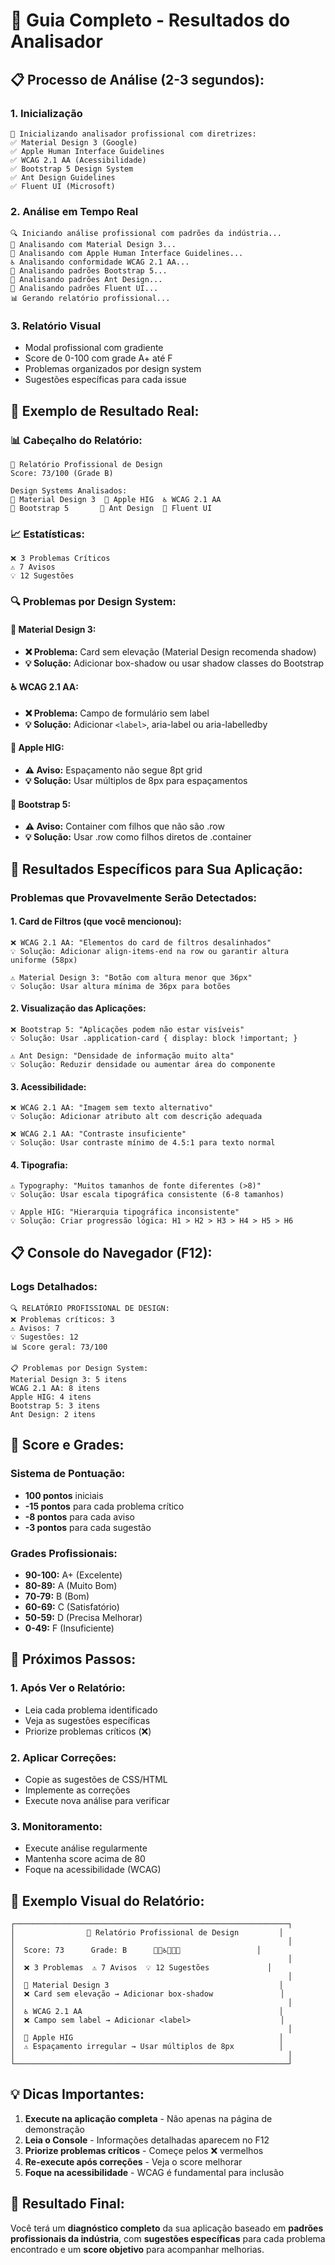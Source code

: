 # 🎨 Guia Completo - Resultados do Analisador

## 📋 **Processo de Análise (2-3 segundos):**

### **1. Inicialização**
```
🎨 Inicializando analisador profissional com diretrizes:
✅ Material Design 3 (Google)
✅ Apple Human Interface Guidelines
✅ WCAG 2.1 AA (Acessibilidade)
✅ Bootstrap 5 Design System
✅ Ant Design Guidelines
✅ Fluent UI (Microsoft)
```

### **2. Análise em Tempo Real**
```
🔍 Iniciando análise profissional com padrões da indústria...
🎨 Analisando com Material Design 3...
🍎 Analisando com Apple Human Interface Guidelines...
♿ Analisando conformidade WCAG 2.1 AA...
🥾 Analisando padrões Bootstrap 5...
🐜 Analisando padrões Ant Design...
🌊 Analisando padrões Fluent UI...
📊 Gerando relatório profissional...
```

### **3. Relatório Visual**
- Modal profissional com gradiente
- Score de 0-100 com grade A+ até F
- Problemas organizados por design system
- Sugestões específicas para cada issue

## 🎯 **Exemplo de Resultado Real:**

### **📊 Cabeçalho do Relatório:**
```
🎨 Relatório Profissional de Design
Score: 73/100 (Grade B)

Design Systems Analisados:
🎨 Material Design 3  🍎 Apple HIG  ♿ WCAG 2.1 AA
🥾 Bootstrap 5       🐜 Ant Design  🌊 Fluent UI
```

### **📈 Estatísticas:**
```
❌ 3 Problemas Críticos
⚠️ 7 Avisos
💡 12 Sugestões
```

### **🔍 Problemas por Design System:**

#### **🎨 Material Design 3:**
- **❌ Problema:** Card sem elevação (Material Design recomenda shadow)
- **💡 Solução:** Adicionar box-shadow ou usar shadow classes do Bootstrap

#### **♿ WCAG 2.1 AA:**
- **❌ Problema:** Campo de formulário sem label
- **💡 Solução:** Adicionar `<label>`, aria-label ou aria-labelledby

#### **🍎 Apple HIG:**
- **⚠️ Aviso:** Espaçamento não segue 8pt grid
- **💡 Solução:** Usar múltiplos de 8px para espaçamentos

#### **🥾 Bootstrap 5:**
- **⚠️ Aviso:** Container com filhos que não são .row
- **💡 Solução:** Usar .row como filhos diretos de .container

## 🎯 **Resultados Específicos para Sua Aplicação:**

### **Problemas que Provavelmente Serão Detectados:**

#### **1. Card de Filtros (que você mencionou):**
```
❌ WCAG 2.1 AA: "Elementos do card de filtros desalinhados"
💡 Solução: Adicionar align-items-end na row ou garantir altura uniforme (58px)

⚠️ Material Design 3: "Botão com altura menor que 36px"
💡 Solução: Usar altura mínima de 36px para botões
```

#### **2. Visualização das Aplicações:**
```
❌ Bootstrap 5: "Aplicações podem não estar visíveis"
💡 Solução: Usar .application-card { display: block !important; }

⚠️ Ant Design: "Densidade de informação muito alta"
💡 Solução: Reduzir densidade ou aumentar área do componente
```

#### **3. Acessibilidade:**
```
❌ WCAG 2.1 AA: "Imagem sem texto alternativo"
💡 Solução: Adicionar atributo alt com descrição adequada

❌ WCAG 2.1 AA: "Contraste insuficiente"
💡 Solução: Usar contraste mínimo de 4.5:1 para texto normal
```

#### **4. Tipografia:**
```
⚠️ Typography: "Muitos tamanhos de fonte diferentes (>8)"
💡 Solução: Usar escala tipográfica consistente (6-8 tamanhos)

💡 Apple HIG: "Hierarquia tipográfica inconsistente"
💡 Solução: Criar progressão lógica: H1 > H2 > H3 > H4 > H5 > H6
```

## 📋 **Console do Navegador (F12):**

### **Logs Detalhados:**
```
🔍 RELATÓRIO PROFISSIONAL DE DESIGN:
❌ Problemas críticos: 3
⚠️ Avisos: 7
💡 Sugestões: 12
📊 Score geral: 73/100

📋 Problemas por Design System:
Material Design 3: 5 itens
WCAG 2.1 AA: 8 itens
Apple HIG: 4 itens
Bootstrap 5: 3 itens
Ant Design: 2 itens
```

## 🎯 **Score e Grades:**

### **Sistema de Pontuação:**
- **100 pontos** iniciais
- **-15 pontos** para cada problema crítico
- **-8 pontos** para cada aviso
- **-3 pontos** para cada sugestão

### **Grades Profissionais:**
- **90-100:** A+ (Excelente)
- **80-89:** A (Muito Bom)
- **70-79:** B (Bom)
- **60-69:** C (Satisfatório)
- **50-59:** D (Precisa Melhorar)
- **0-49:** F (Insuficiente)

## 🔧 **Próximos Passos:**

### **1. Após Ver o Relatório:**
- Leia cada problema identificado
- Veja as sugestões específicas
- Priorize problemas críticos (❌)

### **2. Aplicar Correções:**
- Copie as sugestões de CSS/HTML
- Implemente as correções
- Execute nova análise para verificar

### **3. Monitoramento:**
- Execute análise regularmente
- Mantenha score acima de 80
- Foque na acessibilidade (WCAG)

## 🎨 **Exemplo Visual do Relatório:**

```
┌─────────────────────────────────────────────────────────────┐
│                🎨 Relatório Profissional de Design         │
│                                                             │
│  Score: 73      Grade: B      🎨🍎♿🥾🐜🌊                 │
│                                                             │
│  ❌ 3 Problemas  ⚠️ 7 Avisos  💡 12 Sugestões             │
│                                                             │
│  🎨 Material Design 3                                      │
│  ❌ Card sem elevação → Adicionar box-shadow               │
│                                                             │
│  ♿ WCAG 2.1 AA                                            │
│  ❌ Campo sem label → Adicionar <label>                    │
│                                                             │
│  🍎 Apple HIG                                              │
│  ⚠️ Espaçamento irregular → Usar múltiplos de 8px          │
│                                                             │
└─────────────────────────────────────────────────────────────┘
```

## 💡 **Dicas Importantes:**

1. **Execute na aplicação completa** - Não apenas na página de demonstração
2. **Leia o Console** - Informações detalhadas aparecem no F12
3. **Priorize problemas críticos** - Começe pelos ❌ vermelhos
4. **Re-execute após correções** - Veja o score melhorar
5. **Foque na acessibilidade** - WCAG é fundamental para inclusão

## 🎯 **Resultado Final:**

Você terá um **diagnóstico completo** da sua aplicação baseado em **padrões profissionais da indústria**, com **sugestões específicas** para cada problema encontrado e um **score objetivo** para acompanhar melhorias.